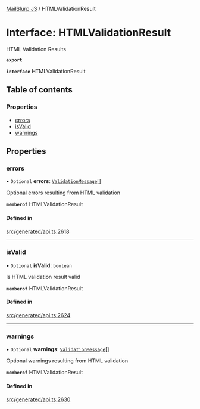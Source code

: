 [MailSlurp JS](../README.md) / HTMLValidationResult

# Interface: HTMLValidationResult

HTML Validation Results

**`export`**

**`interface`** HTMLValidationResult

## Table of contents

### Properties

- [errors](HTMLValidationResult.md#errors)
- [isValid](HTMLValidationResult.md#isvalid)
- [warnings](HTMLValidationResult.md#warnings)

## Properties

### errors

• `Optional` **errors**: [`ValidationMessage`](ValidationMessage.md)[]

Optional errors resulting from HTML validation

**`memberof`** HTMLValidationResult

#### Defined in

[src/generated/api.ts:2618](https://github.com/mailslurp/mailslurp-client/blob/6534d6f/src/generated/api.ts#L2618)

___

### isValid

• `Optional` **isValid**: `boolean`

Is HTML validation result valid

**`memberof`** HTMLValidationResult

#### Defined in

[src/generated/api.ts:2624](https://github.com/mailslurp/mailslurp-client/blob/6534d6f/src/generated/api.ts#L2624)

___

### warnings

• `Optional` **warnings**: [`ValidationMessage`](ValidationMessage.md)[]

Optional warnings resulting from HTML validation

**`memberof`** HTMLValidationResult

#### Defined in

[src/generated/api.ts:2630](https://github.com/mailslurp/mailslurp-client/blob/6534d6f/src/generated/api.ts#L2630)
